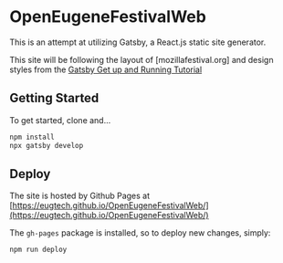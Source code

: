 
# OpenEugeneFestivalWeb

This is an attempt at utilizing Gatsby, a React.js static site generator.

This site will be following the layout of [mozillafestival.org] and design styles from the [Gatsby Get up and Running Tutorial](https://www.gatsbyjs.org/tutorial)

## Getting Started

To get started, clone and...

```sh
npm install
npx gatsby develop
```

## Deploy

The site is hosted by Github Pages at [https://eugtech.github.io/OpenEugeneFestivalWeb/](https://eugtech.github.io/OpenEugeneFestivalWeb/)

The `gh-pages` package is installed, so to deploy new changes, simply:


```sh
npm run deploy
```


